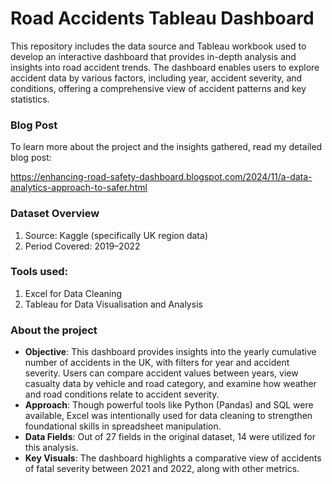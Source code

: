 # Road Accidents Tableau Dashboard

This repository includes the data source and Tableau workbook used to develop an interactive dashboard that provides in-depth analysis and insights into road accident trends. The dashboard enables users to explore accident data by various factors, including year, accident severity, and conditions, offering a comprehensive view of accident patterns and key statistics.

### Blog Post
To learn more about the project and the insights gathered, read my detailed blog post:

https://enhancing-road-safety-dashboard.blogspot.com/2024/11/a-data-analytics-approach-to-safer.html

### Dataset Overview

1) Source: Kaggle (specifically UK region data)
2) Period Covered: 2019–2022

### Tools used: 

1) Excel for Data Cleaning 
2) Tableau for Data Visualisation and Analysis

### About the project

- **Objective**: This dashboard provides insights into the yearly cumulative number of accidents in the UK, with filters for year and accident severity. Users can compare accident values between years, view casualty data by vehicle and road category, and examine how weather and road conditions relate to accident severity.
- **Approach**: Though powerful tools like Python (Pandas) and SQL were available, Excel was intentionally used for data cleaning to strengthen foundational skills in spreadsheet manipulation.
- **Data Fields**: Out of 27 fields in the original dataset, 14 were utilized for this analysis.
- **Key Visuals**: The dashboard highlights a comparative view of accidents of fatal severity between 2021 and 2022, along with other metrics.

